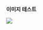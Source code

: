**이미지 테스트**

<img src="http://cafefiles.naver.net/20120907_36/1020kjd_1346993213903QxuiC_PNG/play.png">
